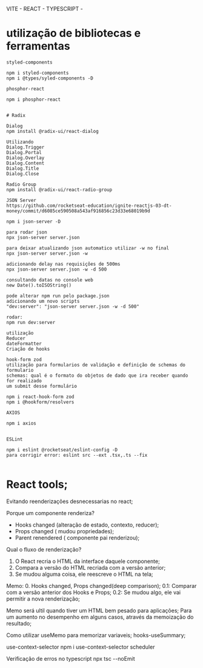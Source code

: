 VITE - REACT - TYPESCRIPT -

# utilização de bibliotecas e ferramentas 

```
styled-components

npm i styled-components
npm i @types/syled-components -D

phosphor-react

npm i phosphor-react


# Radix 

Dialog
npm install @radix-ui/react-dialog

Utilizando
Dialog.Trigger
Dialog.Portal
Dialog.Overlay
Dialog.Content
Dialog.Title
Dialog.Close

Radio Group
npm install @radix-ui/react-radio-group

JSON Server 
https://github.com/rocketseat-education/ignite-reactjs-03-dt-money/commit/d6085ce590508a543af916856c23d33e68019b9d

npm i json-server -D

para rodar json 
npx json-server server.json

para deixar atualizando json automatico utilizar -w no final 
npx json-server server.json -w

adicionando delay nas requisições de 500ms
npx json-server server.json -w -d 500

consultando datas no console web
new Date().toISOString()

pode alterar npm run pelo package.json
adicionando um novo scripts 
"dev:server": "json-server server.json -w -d 500"

rodar:
npm run dev:server

utilização
Reducer
dateFormatter
Criação de hooks

hook-form zod
utilização para formularios de validação e definição de schemas do formulario 
schemas: qual é o formato do objetos de dado que ira receber quando for realizado
um submit desse formulário 

npm i react-hook-form zod
npm i @hookform/resolvers 

AXIOS

npm i axios 


ESLint

npm i eslint @rocketseat/eslint-config -D
para corrigir error: eslint src --ext .tsx,.ts --fix


```

# React tools;

Evitando reenderizações desnecessarias no react;

Porque um componente renderiza?
- Hooks changed (alteração de estado, contexto, reducer);
- Props changed ( mudou propriedades);
- Parent renendered ( componente pai renderizou);

Qual o fluxo de renderização?
1. O React recria o HTML da interface daquele componente;
2. Compara a versão do HTML recriada com a versão anterior;
3. Se mudou alguma coisa, ele reescreve o HTML na tela;

Memo:
0. Hooks changed, Props changed(deep comparison);
0.1: Comparar com a versão anterior dos Hooks e Props;
0.2: Se mudou algo, ele vai permitir a nova renderização;

Memo será ultil quando tiver um HTML bem pesado para aplicações;
Para um aumento no desempenho em alguns casos, através da memoização do resultado;

Como utilizar useMemo para memorizar variaveis;
hooks-useSummary;


use-context-selector
npm i use-context-selector scheduler

Verificação de erros no typescript
npx tsc --noEmit
